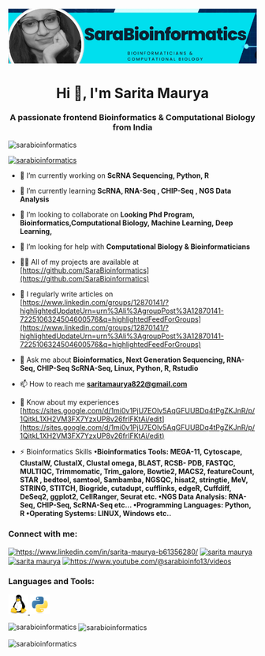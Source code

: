 ![logo](https://github.com/SaraBioinformatics/SaraBioinformatics/blob/main/github.png)
<h1 align="center">Hi 👋, I'm Sarita Maurya</h1>
<h3 align="center">A passionate frontend Bioinformatics & Computational Biology from India</h3>
<img align = "right" alt  "coding width = "1000" src = "https://scitechdaily.com/images/DNA-Technology-Concept.gif">

<p align="left"> <img src="https://komarev.com/ghpvc/?username=sarabioinformatics&label=Profile%20views&color=0e75b6&style=flat" alt="sarabioinformatics" /> </p>

<p align="left"> <a href="https://github.com/ryo-ma/github-profile-trophy"><img src="https://github-profile-trophy.vercel.app/?username=sarabioinformatics" alt="sarabioinformatics" /></a> </p>

- 🔭 I’m currently working on **ScRNA Sequencing, Python, R**

- 🌱 I’m currently learning **ScRNA, RNA-Seq , CHIP-Seq , NGS Data Analysis**

- 👯 I’m looking to collaborate on **Looking Phd Program, Bioinformatics,Computational Biology, Machine Learning, Deep Learning,**

- 🤝 I’m looking for help with **Computational Biology & Bioinformaticians**

- 👨‍💻 All of my projects are available at [https://github.com/SaraBioinformatics](https://github.com/SaraBioinformatics)

- 📝 I regularly write articles on [https://www.linkedin.com/groups/12870141/?highlightedUpdateUrn=urn%3Ali%3AgroupPost%3A12870141-7225106324504600576&q=highlightedFeedForGroups](https://www.linkedin.com/groups/12870141/?highlightedUpdateUrn=urn%3Ali%3AgroupPost%3A12870141-7225106324504600576&q=highlightedFeedForGroups)

- 💬 Ask me about **Bioinformatics, Next Generation Sequencing, RNA-Seq, CHIP-Seq ScRNA-Seq, Linux, Python, R, Rstudio**

- 📫 How to reach me **saritamaurya822@gmail.com**

- 📄 Know about my experiences [https://sites.google.com/d/1mi0v1PjU7EOlv5AqGFUUBDq4tPgZKJnR/p/1QitkL1XH2VM3FX7YzxUP8v26frIFKtAi/edit](https://sites.google.com/d/1mi0v1PjU7EOlv5AqGFUUBDq4tPgZKJnR/p/1QitkL1XH2VM3FX7YzxUP8v26frIFKtAi/edit)

- ⚡ Bioinformatics Skills **•Bioinformatics Tools: MEGA-11, Cytoscape, ClustalW, ClustalX, Clustal omega, BLAST, RCSB- PDB, FASTQC, MULTIQC, Trimmomatic, Trim_galore, Bowtie2, MACS2, featureCount, STAR , bedtool, samtool, Sambamba, NGSQC, hisat2, stringtie, MeV, STRING, STITCH, Biogride, cutadupt, cufflinks, edgeR, Cuffdiff, DeSeq2, ggplot2, CellRanger, Seurat etc.
  •NGS Data Analysis: RNA-Seq, CHIP-Seq, ScRNA-Seq etc...
  •Programming Languages: Python, R
  •Operating Systems: LINUX, Windows etc..**

<h3 align="left">Connect with me:</h3>
<p align="left">
<a href="https://linkedin.com/in/https://www.linkedin.com/in/sarita-maurya-b61356280/" target="blank"><img align="center" src="https://raw.githubusercontent.com/rahuldkjain/github-profile-readme-generator/master/src/images/icons/Social/linked-in-alt.svg" alt="https://www.linkedin.com/in/sarita-maurya-b61356280/" height="30" width="40" /></a>
<a href="https://www.facebook.com/swati.maurya.315865" target="blank"><img align="center" src="https://raw.githubusercontent.com/rahuldkjain/github-profile-readme-generator/master/src/images/icons/Social/facebook.svg" alt="sarita maurya" height="30" width="40" /></a>
<a href="https://www.instagram.com/saritamaurya822/" target="blank"><img align="center" src="https://raw.githubusercontent.com/rahuldkjain/github-profile-readme-generator/master/src/images/icons/Social/instagram.svg" alt="sarita maurya" height="30" width="40" /></a>
<a href="https://www.youtube.com/@sarabioinfo13/videos" target="blank"><img align="center" src="https://raw.githubusercontent.com/rahuldkjain/github-profile-readme-generator/master/src/images/icons/Social/youtube.svg" alt="https://www.youtube.com/@sarabioinfo13/videos" height="30" width="40" /></a>
</p>

<h3 align="left">Languages and Tools:</h3>
<p align="left"> <a href="https://www.linux.org/" target="_blank" rel="noreferrer"> <img src="https://raw.githubusercontent.com/devicons/devicon/master/icons/linux/linux-original.svg" alt="linux" width="40" height="40"/> </a> <a href="https://www.python.org" target="_blank" rel="noreferrer"> <img src="https://raw.githubusercontent.com/devicons/devicon/master/icons/python/python-original.svg" alt="python" width="40" height="40"/> </a> </p>

<p><img align="left" src="https://github-readme-stats.vercel.app/api/top-langs?username=sarabioinformatics&show_icons=true&locale=en&layout=compact" alt="sarabioinformatics" /></p>

<p>&nbsp;<img align="center" src="https://github-readme-stats.vercel.app/api?username=sarabioinformatics&show_icons=true&locale=en" alt="sarabioinformatics" /></p>
<img align = "right" alt  "coding width = "1000" src = "https://cdn.dribbble.com/users/635160/screenshots/1769104/dna_gif_dribble_1.gif">

<p><img align="center" src="https://github-readme-streak-stats.herokuapp.com/?user=sarabioinformatics&" alt="sarabioinformatics" /></p>



